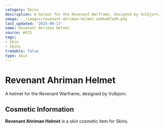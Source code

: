 ```yaml
---
category: Skins
description: A helmet for the Revenant Warframe, designed by Vulbjorn.
image: ../images/revenant-ahriman-helmet-ae9ba97ad9.png
last_updated: '2025-09-17'
name: Revenant Ahriman Helmet
source: WFCD
tags:
- Skin
- Skins
tradable: false
type: Skin
---
```


# Revenant Ahriman Helmet

A helmet for the Revenant Warframe, designed by Vulbjorn.

## Cosmetic Information

**Revenant Ahriman Helmet** is a skin cosmetic item for Skins.

